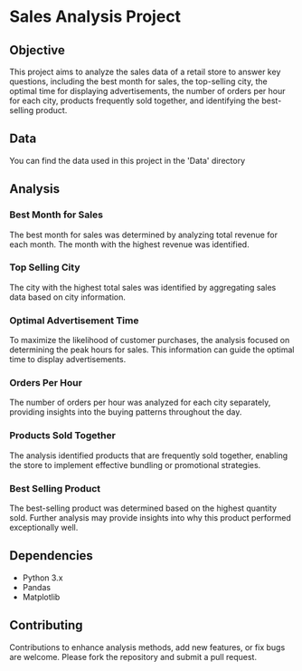 # Sales Analysis Project
## Objective
This project aims to analyze the sales data of a retail store to answer key questions, including the best month for sales, the top-selling city, the optimal time for displaying advertisements, the number of orders per hour for each city, products frequently sold together, and identifying the best-selling product.
## Data
You can find the data used in this project in the 'Data' directory
## Analysis

### Best Month for Sales

The best month for sales was determined by analyzing total revenue for each month. The month with the highest revenue was identified.

### Top Selling City

The city with the highest total sales was identified by aggregating sales data based on city information.

### Optimal Advertisement Time

To maximize the likelihood of customer purchases, the analysis focused on determining the peak hours for sales. This information can guide the optimal time to display advertisements.

### Orders Per Hour

The number of orders per hour was analyzed for each city separately, providing insights into the buying patterns throughout the day.

### Products Sold Together

The analysis identified products that are frequently sold together, enabling the store to implement effective bundling or promotional strategies.

### Best Selling Product

The best-selling product was determined based on the highest quantity sold. Further analysis may provide insights into why this product performed exceptionally well.

## Dependencies

- Python 3.x
- Pandas
- Matplotlib
  
## Contributing

Contributions to enhance analysis methods, add new features, or fix bugs are welcome. Please fork the repository and submit a pull request.
